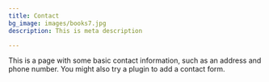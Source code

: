 ```yaml
---
title: Contact
bg_image: images/books7.jpg
description: This is meta description

---
```

This is a page with some basic contact information, such as an address and phone number. You might also try a plugin to add a contact form.